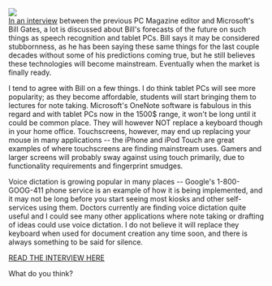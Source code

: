 [![](http://bp3.blogger.com/_kfv2ADnjgQg/SGA3WA4hz3I/AAAAAAAABKg/tIKSOj6eyY8/s400/bill_gates_400.jpg)](http://bp3.blogger.com/_kfv2ADnjgQg/SGA3WA4hz3I/AAAAAAAABKg/tIKSOj6eyY8/s1600-h/bill_gates_400.jpg)  
[In an interview](http://www.extremetech.com/article2/0,2845,2321475,00.asp) between the previous PC Magazine editor and Microsoft's Bill Gates, a lot is discussed about Bill's forecasts of the future on such things as speech recognition and tablet PCs. Bill says it may be considered stubbornness, as he has been saying these same things for the last couple decades without some of his predictions coming true, but he still believes these technologies will become mainstream. Eventually when the market is finally ready.  
  
I tend to agree with Bill on a few things. I do think tablet PCs will see more popularity; as they become affordable, students will start bringing them to lectures for note taking. Microsoft's OneNote software is fabulous in this regard and with tablet PCs now in the 1500$ range, it won't be long until it could be common place. They will however NOT replace a keyboard though in your home office. Touchscreens, however, may end up replacing your mouse in many applications -- the iPhone and iPod Touch are great examples of where touchscreens are finding mainstream uses. Gamers and larger screens will probably sway against using touch primarily, due to functionality requirements and fingerprint smudges.  
  
Voice dictation is growing popular in many places -- Google's 1-800-GOOG-411 phone service is an example of how it is being implemented, and it may not be long before you start seeing most kiosks and other self-services using them. Doctors currently are finding voice dictation quite useful and I could see many other applications where note taking or drafting of ideas could use voice dictation. I do not believe it will replace they keyboard when used for document creation any time soon, and there is always something to be said for silence.  
  
[READ THE INTERVIEW HERE](http://www.extremetech.com/article2/0,2845,2321475,00.asp)  
  
What do you think?